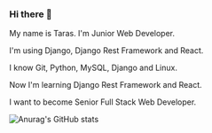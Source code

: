 ### Hi there 👋

My name is Taras. I'm Junior Web Developer.

I'm using Django, Django Rest Framework and React.

I know Git, Python, MySQL, Django and Linux.

Now I'm learning Django Rest Framework and React.

I want to become Senior Full Stack Web Developer.

![Anurag's GitHub stats](https://github-readme-stats.vercel.app/api?username=mmeerrccyy&bg_color=30,e96443,904e95&title_color=fff&text_color=fff)

<!--
**mmeerrccyy/mmeerrccyy** is a ✨ _special_ ✨ repository because its `README.md` (this file) appears on your GitHub profile.

Here are some ideas to get you started:

- 🔭 I’m currently working on ...
- 🌱 I’m currently learning ...
- 👯 I’m looking to collaborate on ...
- 🤔 I’m looking for help with ...
- 💬 Ask me about ...
- 📫 How to reach me: ...
- 😄 Pronouns: ...
- ⚡ Fun fact: ...
-->
